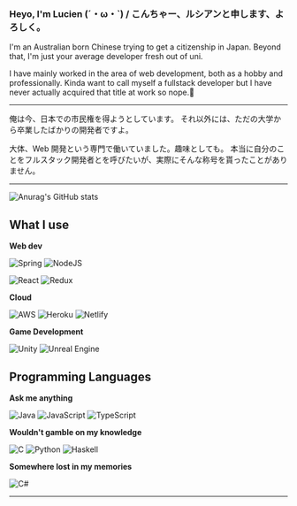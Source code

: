### Heyo, I'm Lucien (´・ω・`) / こんちゃー、ルシアンと申します、よろしく。

I'm an Australian born Chinese trying to get a citizenship in Japan.
Beyond that, I'm just your average developer fresh out of uni.

I have mainly worked in the area of web development, both as a hobby and professionally.
Kinda want to call myself a fullstack developer but I have never actually acquired that title at work so nope.🤷
<hr/>
俺は今、日本での市民権を得ようとしています。
それ以外には、ただの大学から卒業したばかりの開発者ですよ。

大体、Web 開発という専門で働いていました。趣味としても。
本当に自分のことをフルスタック開発者とを呼びたいが、実際にそんな称号を貰ったことがありません。

<hr/>


![Anurag's GitHub stats](https://github-readme-stats.vercel.app/api?username=luciennnl&show_icons=true&theme=radical)
## What I use
**Web dev**

![Spring](https://img.shields.io/badge/spring-%236DB33F.svg?style=for-the-badge&logo=spring&logoColor=white)
![NodeJS](https://img.shields.io/badge/node.js-6DA55F?style=for-the-badge&logo=node.js&logoColor=white)

![React](https://img.shields.io/badge/react-%2320232a.svg?style=for-the-badge&logo=react&logoColor=%2361DAFB)
![Redux](https://img.shields.io/badge/redux-%23593d88.svg?style=for-the-badge&logo=redux&logoColor=white)

**Cloud**

![AWS](https://img.shields.io/badge/AWS-%23FF9900.svg?style=for-the-badge&logo=amazon-aws&logoColor=white)
![Heroku](https://img.shields.io/badge/heroku-%23430098.svg?style=for-the-badge&logo=heroku&logoColor=white)
![Netlify](https://img.shields.io/badge/netlify-%23000000.svg?style=for-the-badge&logo=netlify&logoColor=#00C7B7)

**Game Development**

![Unity](https://img.shields.io/badge/unity-%23000000.svg?style=for-the-badge&logo=unity&logoColor=white)
![Unreal Engine](https://img.shields.io/badge/unrealengine-%23313131.svg?style=for-the-badge&logo=unrealengine&logoColor=white)

## Programming Languages 

**Ask me anything**

![Java](https://img.shields.io/badge/java-%23ED8B00.svg?style=for-the-badge&logo=java&logoColor=white)
![JavaScript](https://img.shields.io/badge/javascript-%23323330.svg?style=for-the-badge&logo=javascript&logoColor=%23F7DF1E)
![TypeScript](https://img.shields.io/badge/typescript-%23007ACC.svg?style=for-the-badge&logo=typescript&logoColor=white)

**Wouldn't gamble on my knowledge**

![C](https://img.shields.io/badge/c-%2300599C.svg?style=for-the-badge&logo=c&logoColor=white)
![Python](https://img.shields.io/badge/python-3670A0?style=for-the-badge&logo=python&logoColor=ffdd54)
![Haskell](https://img.shields.io/badge/Haskell-5e5086?style=for-the-badge&logo=haskell&logoColor=white)

**Somewhere lost in my memories**

![C#](https://img.shields.io/badge/c%23-%23239120.svg?style=for-the-badge&logo=c-sharp&logoColor=white)

<hr/>  


<!--
**luciennnl/luciennnl** is a ✨ _special_ ✨ repository because its `README.md` (this file) appears on your GitHub profile.

Here are some ideas to get you started:

- 🔭 I’m currently working on ...
- 🌱 I’m currently learning ...
- 👯 I’m looking to collaborate on ...
- 🤔 I’m looking for help with ...
- 💬 Ask me about ...
- 📫 How to reach me: ...
- 😄 Pronouns: ...
- ⚡ Fun fact: ...
-->
